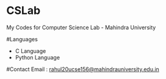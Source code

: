 # CSLab
My Codes for Computer Science Lab - Mahindra University


#Languages
- C Language
- Python Language

#Contact
Email : rahul20ucse156@mahindrauniversity.edu.in
